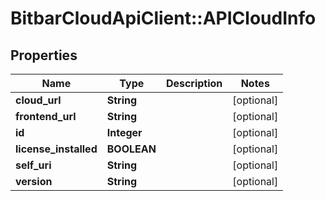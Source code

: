 # BitbarCloudApiClient::APICloudInfo

## Properties
Name | Type | Description | Notes
------------ | ------------- | ------------- | -------------
**cloud_url** | **String** |  | [optional] 
**frontend_url** | **String** |  | [optional] 
**id** | **Integer** |  | [optional] 
**license_installed** | **BOOLEAN** |  | [optional] 
**self_uri** | **String** |  | [optional] 
**version** | **String** |  | [optional] 



